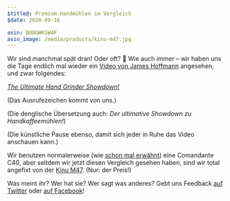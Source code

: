 ```yaml
---
$title@: Premium-Handmühlen im Vergleich
$date: 2020-09-16

asin: B08GWKSW4F
asin_image: /media/products/kinu-m47.jpg
---
```


Wir sind manchmal spät dran! Oder oft? 🤔 Wie auch immer – wir haben uns die Tage endlich mal wieder ein [Video von James Hoffmann](https://www.youtube.com/channel/UCMb0O2CdPBNi-QqPk5T3gsQ) angesehen, und zwar folgendes:

[_The Ultimate Hand Grinder Showdown!_](https://www.youtube.com/watch?v=dn9OuRl1F3k)

(Das Ausrufezeichen kommt von uns.)

(Die denglische Übersetzung auch: _Der ultimative Showdown zu Handkaffeemühlen!_)

(Die künstliche Pause ebenso, damit sich jeder in Ruhe das Video anschauen kann.)

Wir benutzen normalerweise (wie [schon mal erwähnt]([url('/content/posts/20190618.md')])) eine Comandante C40, aber seitdem wir jetzt diesen Vergleich gesehen haben, sind wir total angefixt von der [Kinu M47](https://www.amazon.de/dp/B08GWKSW4F/?tag=hhk-21). (Nur: der Preis!)

Was meint ihr? Wer hat sie? Wer sagt was anderes? Gebt uns Feedback [auf Twitter](https://twitter.com/hhkaffeecom/status/1306224169584078853) oder [auf Facebook](https://www.facebook.com/hhkaffeecom/posts/2682927718625161)!